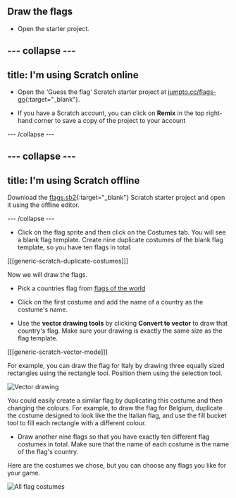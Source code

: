 ## Draw the flags

+ Open the starter project.

--- collapse ---
---
title: I'm using Scratch online
---

+ Open the 'Guess the flag' Scratch starter project at [jumpto.cc/flags-go](http://jumpto.cc/flags-go){:target="_blank"}.

+ If you have a Scratch account, you can click on **Remix** in the top right-hand corner to save a copy of the project to your account


--- /collapse ---

--- collapse ---
---
title: I'm using Scratch offline
---

Download the [flags.sb2](resources/flags.sb2){:target="_blank"} Scratch starter project and open it using the offline editor.

--- /collapse ---

+ Click on the flag sprite and then click on the Costumes tab. You will see a blank flag template. Create nine duplicate costumes of the blank flag template, so you have ten flags in total.

[[[generic-scratch-duplicate-costumes]]]

Now we will draw the flags. 

+ Pick a countries flag from [flags of the world](https://www.countries-ofthe-world.com/flags-of-the-world.html)

+ Click on the first costume and add the name of a country as the costume's name.

+ Use the **vector drawing tools** by clicking **Convert to vector** to draw that country's flag. Make sure your drawing is exactly the same size as the flag template.

[[[generic-scratch-vector-mode]]]

For example, you can draw the flag for Italy by drawing three equally sized rectangles using the rectangle tool. Position them using the selection tool.

![Vector drawing](images/vector-drawing.png)

You could easily create a similar flag by duplicating this costume and then changing the colours. For example, to draw the flag for Belgium, duplicate the costume designed to look like the the Italian flag, and use the fill bucket tool to fill each rectangle with a different colour.

+ Draw another nine flags so that you have exactly ten different flag costumes in total. Make sure that the name of each costume is the name of the flag's country.

Here are the costumes we chose, but you can choose any flags you like for your game.

![All flag costumes](images/all-costumes.png)
